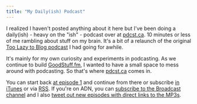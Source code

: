 ```yaml
---
title: "My Daily(ish) Podcast"
---
```

<p>I realized I haven't posted anything about it here but I've been doing a daily(ish) - heavy on the "ish" - podcast over at <a href="https://www.pdcst.ca/">pdcst.ca</a>. 10 minutes or less of me rambling about stuff on my brain. It's a bit of a relaunch of the original <a href="https://www.ssktn.com/category/tltb/">Too Lazy to Blog podcast</a> I had going for awhile.</p>
<p>It's mainly for my own curiosity and experiments in podcasting. As we continue to build <a href="https://goodstuff.fm">GoodStuff.fm</a>, I wanted to have a small space to mess around with podcasting. So that's where <a href="https://www.pdcst.ca">pdcst.ca</a> comes in.</p>
<p>You can start back <a href="https://www.pdcst.ca/1/">at episode 1</a> and continue from there or subscribe <a href="https://itunes.apple.com/ca/podcast/pdcst/id815675012">in iTunes</a> or via <a href="https://www.pdcst.ca/feed/podcast/">RSS</a>. If you're on ADN, you can <a href="https://alpha.app.net/intent/subscribe/?channel_id=45359">subscribe to the Broadcast channel</a> and I also <a href="https://twitter.com/iChris">tweet out new episodes with direct links to the MP3s</a>.</p>
